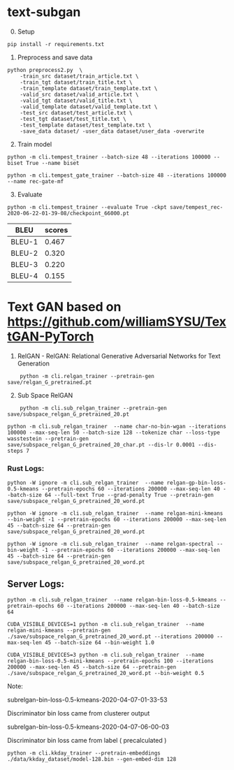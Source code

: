 # text-subgan

0. Setup

```
pip install -r requirements.txt
```

1. Preprocess and save data

```
python preprocess2.py  \
    -train_src dataset/train_article.txt \
    -train_tgt dataset/train_title.txt \
    -train_template dataset/train_template.txt \
    -valid_src dataset/valid_article.txt \
    -valid_tgt dataset/valid_title.txt \
    -valid_template dataset/valid_template.txt \
    -test_src dataset/test_article.txt \
    -test_tgt dataset/test_title.txt \
    -test_template dataset/test_template.txt \
    -save_data dataset/ -user_data dataset/user_data -overwrite
```

2. Train model

```
python -m cli.tempest_trainer --batch-size 48 --iterations 100000 --biset True --name biset

python -m cli.tempest_gate_trainer --batch-size 48 --iterations 100000 --name rec-gate-mf
```

3. Evaluate 

```
python -m cli.tempest_trainer --evaluate True -ckpt save/tempest_rec-2020-06-22-01-39-08/checkpoint_66000.pt
```


| BLEU      | scores |
|-----------|-------|
|BLEU-1    | 0.467 |
|BLEU-2    | 0.320 |
|BLEU-3    | 0.220 |
|BLEU-4    | 0.155 |



# Text GAN based on https://github.com/williamSYSU/TextGAN-PyTorch

1. RelGAN - RelGAN: Relational Generative Adversarial Networks for Text Generation


```
    python -m cli.relgan_trainer --pretrain-gen save/relgan_G_pretrained.pt
```


2. Sub Space RelGAN


```
    python -m cli.sub_relgan_trainer --pretrain-gen save/subspace_relgan_G_pretrained_20.pt
```



```
python -m cli.sub_relgan_trainer  --name char-no-bin-wgan --iterations 100000 --max-seq-len 50 --batch-size 128 --tokenize char --loss-type wasstestein --pretrain-gen save/subspace_relgan_G_pretrained_20_char.pt --dis-lr 0.0001 --dis-steps 7
```

### Rust Logs:

```
python -W ignore -m cli.sub_relgan_trainer  --name relgan-gp-bin-loss-0.5-kmeans --pretrain-epochs 60 --iterations 200000 --max-seq-len 40 --batch-size 64 --full-text True --grad-penalty True --pretrain-gen save/subspace_relgan_G_pretrained_20_word.pt
```

```
python -W ignore -m cli.sub_relgan_trainer  --name relgan-mini-kmeans --bin-weight -1 --pretrain-epochs 60 --iterations 200000 --max-seq-len 45 --batch-size 64 --pretrain-gen save/subspace_relgan_G_pretrained_20_word.pt
```

```
python -W ignore -m cli.sub_relgan_trainer  --name relgan-spectral --bin-weight -1 --pretrain-epochs 60 --iterations 200000 --max-seq-len 45 --batch-size 64 --pretrain-gen save/subspace_relgan_G_pretrained_20_word.pt
```


## Server Logs:

```
python -m cli.sub_relgan_trainer  --name relgan-bin-loss-0.5-kmeans --pretrain-epochs 60 --iterations 200000 --max-seq-len 40 --batch-size 64
```

```
CUDA_VISIBLE_DEVICES=1 python -m cli.sub_relgan_trainer  --name relgan-mini-kmeans --pretrain-gen ./save/subspace_relgan_G_pretrained_20_word.pt --iterations 200000 --max-seq-len 45 --batch-size 64 --bin-weight 1.0
```

```
CUDA_VISIBLE_DEVICES=3 python -m cli.sub_relgan_trainer  --name relgan-bin-loss-0.5-mini-kmeans --pretrain-epochs 100 --iterations 200000 --max-seq-len 45 --batch-size 64 --pretrain-gen ./save/subspace_relgan_G_pretrained_20_word.pt --bin-weight 0.5
```

Note:

subrelgan-bin-loss-0.5-kmeans-2020-04-07-01-33-53

Discriminator bin loss came from clusterer output


subrelgan-bin-loss-0.5-kmeans-2020-04-07-06-00-03

Discriminator bin loss came from label ( precalculated )




```
python -m cli.kkday_trainer --pretrain-embeddings ./data/kkday_dataset/model-128.bin --gen-embed-dim 128
```



